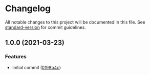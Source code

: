 # Changelog

All notable changes to this project will be documented in this file. See [standard-version](https://github.com/conventional-changelog/standard-version) for commit guidelines.

## 1.0.0 (2021-03-23)


### Features

* Initial commit ([0f98b4c](https://github.com/danielcerongrajales/Checkboxes/commit/0f98b4cc50956a77b436ecb6cd4421f4762b2fb8))
